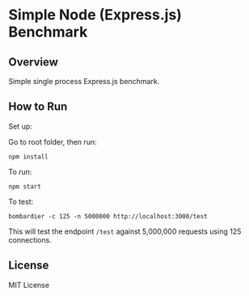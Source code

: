 # Simple Node (Express.js) Benchmark

## Overview

Simple single process Express.js benchmark.

## How to Run

Set up:

Go to root folder, then run:

`npm install`

To run:

`npm start`

To test:

`bombardier -c 125 -n 5000000 http://localhost:3000/test`

This will test the endpoint `/test` against 5,000,000 requests using 125 connections.

## License

MIT License
